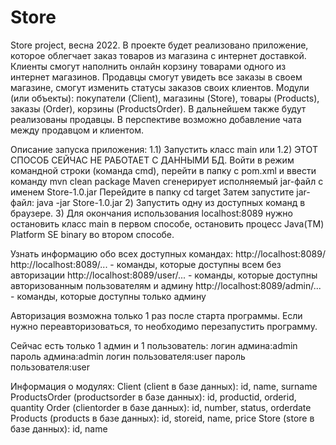 # Store
Store project, весна 2022.
В проекте будет реализовано приложение, которое облегчает заказ товаров из магазина с интернет доставкой. 
Клиенты смогут наполнить онлайн корзину товарами одного из интернет магазинов. Продавцы смогут увидеть все заказы в своем магазине,
смогут изменить статусы заказов своих клиентов. Модули (или объекты): покупатели (Client), 
магазины (Store), товары (Products), заказы (Order), корзины (ProductsOrder). 
В дальнейшем также будут реализованы продавцы.
В перспективе возможно добавление чата между продавцом и клиентом.

Описание запуска приложения:
1.1) Запустить класс main 
или
1.2) ЭТОТ СПОСОБ СЕЙЧАС НЕ РАБОТАЕТ С ДАННЫМИ БД. Войти в режим командной строки (команда cmd), перейти в папку с pom.xml и ввести команду mvn clean package
Maven cгенерирует исполняемый jar-файл с именем Store-1.0.jar
Перейдите в папку cd target
Затем запустите jar-файл: java -jar Store-1.0.jar
2) Запустить одну из доступных команд в браузере.
3) Для окончания использования localhost:8089 нужно остановить класс main в первом способе, остановить процесс Java(TM) Platform SE binary во втором способе.

Узнать информацию обо всех доступных командах: http://localhost:8089/
http://localhost:8089/... - команды, которые доступны всем без авторизации
http://localhost:8089/user/... - команды, которые доступны авторизованным пользователям и админу
http://localhost:8089/admin/... - команды, которые доступны только админу

Авторизация возможна только 1 раз после старта программы.
Если нужно переавторизоваться, то необходимо перезапустить программу.

Сейчас есть только 1 админ и 1 пользователь:
логин админа:admin
пароль админа:admin
логин пользователя:user
пароль пользователя:user

Информация о модулях:
Client (client в базе данных): id, name, surname
ProductsOrder (productsorder в базе данных): id, productid, orderid, quantity
Order (clientorder в базе данных): id, number, status, orderdate
Products (products в базе данных): id, storeid, name, price
Store (store в базе данных): id, name

